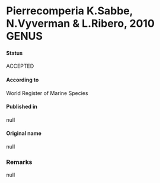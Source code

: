 Pierrecomperia K.Sabbe, N.Vyverman & L.Ribero, 2010 GENUS
=======

#### Status
ACCEPTED

#### According to
World Register of Marine Species

#### Published in
null

#### Original name
null

### Remarks
null